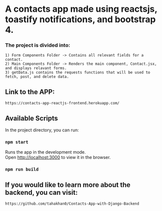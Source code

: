 

# A contacts app made using reactsjs, toastify notifications, and bootstrap 4.

### The project is divided into:
    1) Form Components Folder -> Contains all relevant fields for a contact.
    2) Main Components Folder -> Renders the main component, Contact.jsx, and displays relavant forms.
    3) getData.js contains the requests functions that will be used to fetch, post, and delete data.

## Link to the APP:
    https://contacts-app-reactjs-frontend.herokuapp.com/
    
## Available Scripts
In the project directory, you can run:

### `npm start`

Runs the app in the development mode.\
Open [http://localhost:3000](http://localhost:3000) to view it in the browser.

### `npm run build`

    
## If you would like to learn more about the backend, you can visit:
    https://github.com/tahakhan0/Contacts-App-with-Django-Backend
  
